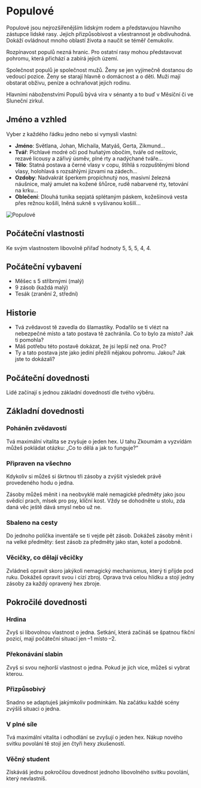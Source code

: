 # Populové

Populové jsou nejrozšířenějším lidským rodem a představujou hlavního zástupce lidské rasy. Jejich přizpůsobivost a všestrannost je obdivuhodná. Dokáží ovládnout mnoho oblastí života a naučit se téměř čemukoliv.

Rozpínavost populů nezná hranic. Pro ostatní rasy mohou představovat pohromu, která přichází a zabírá jejich území.

Společnost populů je společnost mužů. Ženy se jen vyjímečně dostanou do vedoucí pozice. Ženy se starají hlavně o domácnost a o děti. Muži mají obstarat obživu, peníze a ochraňovat jejich rodinu.

Hlavními náboženstvími Populů bývá víra v sénanty a to buď v Měsíční či ve Sluneční zirkul.

## Jméno a vzhled

Vyber z každého řádku jedno nebo si vymysli vlastní:

- **Jméno**: Světlana, Johan, Michaila, Matyáš, Gerta, Zikmund…
- **Tvář**: Pichlavé modré oči pod huňatým obočím, tváře od
neštovic, rezavé licousy a zářivý úsměv, plné rty
a nadýchané tváře…
- **Tělo**: Statná postava a černé vlasy v copu, štíhlá
s rozpuštěnými blond vlasy, holohlavá s rozsáhlými jizvami
na zádech…
- **Ozdoby**: Nadvakrát šperkem propíchnutý nos, masivní
železná náušnice, malý amulet na kožené šňůrce, rudě
nabarvené rty, tetování na krku…
- **Oblečení**: Dlouhá tunika sepjatá splétaným páskem,
kožešinová vesta přes režnou košili, lněná sukně
s vyšívanou košilí…

![Populové](popul.png)

## Počáteční vlastnosti

Ke svým vlastnostem libovolně přiřaď hodnoty 5, 5, 5, 4, 4.

## Počáteční vybavení

- Měšec s 5 stříbrnými (malý)
- 9 zásob (každá malý)
- Tesák (zranění 2, střední)

## Historie

- Tvá zvědavost tě zavedla do šlamastiky. Podařilo se ti vlézt na
nebezpečné místo a tato postava tě zachránila. Co to bylo za
místo? Jak ti pomohla?
- Máš potřebu této postavě dokázat, že jsi lepší než ona. Proč?
- Ty a tato postava jste jako jediní přežili nějakou pohromu.
Jakou? Jak jste to dokázali?

## Počáteční dovednosti

Lidé začínají s jednou základní dovedností dle tvého výběru.

## Základní dovednosti

### Poháněn zvědavostí

Tvá maximální vitalita se zvyšuje o jeden hex. U tahu Zkoumám
a vyzvídám můžeš pokládat otázku: „Co to dělá a jak to funguje?“

### Připraven na všechno

Kdykoliv si můžeš si škrtnou tři zásoby a zvýšit výsledek právě
provedeného hodu o jedna.

Zásoby můžeš měnit i na neobvyklé malé nemagické předměty
jako jsou svědící prach, mlsek pro psy, klíční kost. Vždy se
dohodněte u stolu, zda daná věc ještě dává smysl nebo už ne.

### Sbaleno na cesty

Do jednoho políčka inventáře se ti vejde pět zásob.
Dokážeš zásoby měnit i na velké předměty: šest zásob za
předměty jako stan, kotel a podobně.

### Věcičky, co dělají věcičky

Zvládneš opravit skoro jakýkoli nemagický mechanismus, který ti
přijde pod ruku.
Dokážeš opravit svou i cizí zbroj. Oprava trvá celou hlídku
a stojí jedny zásoby za každý opravený hex zbroje.

## Pokročilé dovednosti

### Hrdina

Zvyš si libovolnou vlastnost o jedna. Setkání, která začínáš se
špatnou fikční pozicí, mají počáteční situací jen –1 místo –2.

### Překonávání slabin

Zvyš si svou nejhorší vlastnost o jedna. Pokud je jich více, můžeš si
vybrat kterou.

### Přizpůsobivý

Snadno se adaptuješ jakýmkoliv podmínkám. Na začátku každé
scény zvýšíš situaci o jedna.

### V plné síle

Tvá maximální vitalita i odhodlání se zvyšují o jeden hex. Nákup
nového svitku povolání tě stojí jen čtyři hexy zkušeností.

### Věčný student

Získáváš jednu pokročilou dovednost jednoho libovolného svitku
povolání, který nevlastníš.
